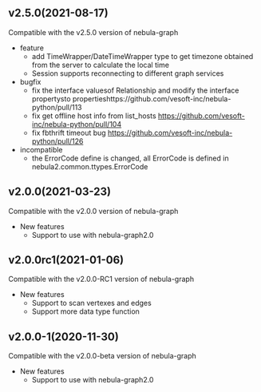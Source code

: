 ## v2.5.0(2021-08-17)
Compatible with the v2.5.0 version of nebula-graph

- feature
	- add TimeWrapper/DateTimeWrapper type to get timezone obtained from the server to calculate the local time
	- Session supports reconnecting to different graph services
- bugfix
	- fix the interface valuesof Relationship and modify the interface propertysto propertieshttps://github.com/vesoft-inc/nebula-python/pull/113
	- fix get offline host info from list_hosts https://github.com/vesoft-inc/nebula-python/pull/104
	- fix fbthrift timeout bug https://github.com/vesoft-inc/nebula-python/pull/126
- incompatible
	- the ErrorCode define is changed, all ErrorCode is defined in nebula2.common.ttypes.ErrorCode
	
## v2.0.0(2021-03-23)
Compatible with the v2.0.0 version of nebula-graph

- New features
	- Support to use with nebula-graph2.0
	
## v2.0.0rc1(2021-01-06)
Compatible with the v2.0.0-RC1 version of nebula-graph

- New features
	- Support to scan vertexes and edges
	- Support more data type function

## v2.0.0-1(2020-11-30)
Compatible with the v2.0.0-beta version of nebula-graph

- New features
	- Support to use with nebula-graph2.0
